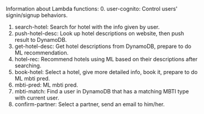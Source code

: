 Information about Lambda functions:
0. user-cognito: Control users' signin/signup behaviors.
1. search-hotel: Search for hotel with the info given by user.
2. push-hotel-desc: Look up hotel descriptions on website, then push result to DynamoDB.
3. get-hotel-desc: Get hotel descriptions from DynamoDB, prepare to do ML recommendation.
4. hotel-rec: Recommend hotels using ML based on their descriptions after searching.
5. book-hotel: Select a hotel, give more detailed info, book it, prepare to do ML mbti pred.
6. mbti-pred: ML mbti pred.
7. mbti-match: Find a user in DynamoDB that has a matching MBTI type with current user.
8. confirm-partner: Select a partner, send an email to him/her.
